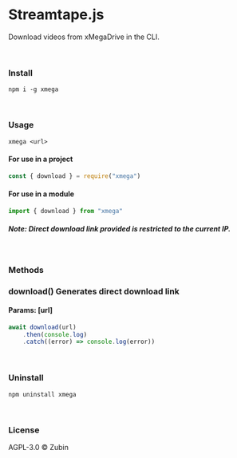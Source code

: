 # Streamtape.js

Download videos from xMegaDrive in the CLI.

<br>

### Install

```shell
npm i -g xmega
```

<br>

### Usage

```shell
xmega <url>
```

#### For use in a project

```js
const { download } = require("xmega")
```

#### For use in a module

```js
import { download } from "xmega"
```

##### _Note:_ Direct download link provided is restricted to the current IP.

<br>

### Methods

### download() Generates direct download link

#### Params: [url]

~~~js
await download(url)
    .then(console.log)
    .catch((error) => console.log(error))
~~~

<br>

### Uninstall

```shell
npm uninstall xmega
```

<br>

### License

AGPL-3.0 ©️ Zubin